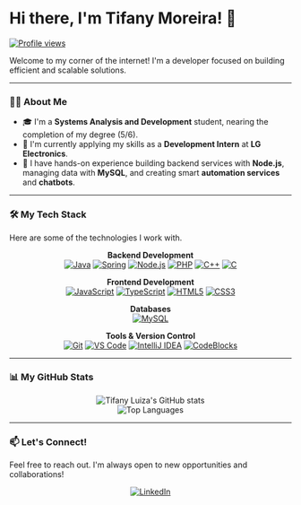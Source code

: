 # Hi there, I'm Tifany Moreira! 👋

<div align="left">
  <a href="https://komarev.com/ghpvc/?username=tifanymoreira">
    <img src="https://komarev.com/ghpvc/?username=tifanymoreira&color=blueviolet" alt="Profile views"/>
  </a>
</div>

Welcome to my corner of the internet! I'm a developer focused on building efficient and scalable solutions.

---

### 👩‍💻 About Me

- 🎓 I'm a **Systems Analysis and Development** student, nearing the completion of my degree (5/6).
- 💼 I'm currently applying my skills as a **Development Intern** at **LG Electronics**.
- 🚀 I have hands-on experience building backend services with **Node.js**, managing data with **MySQL**, and creating smart **automation services** and **chatbots**.

---

### 🛠️ My Tech Stack

Here are some of the technologies I work with.

<p align="center">
  <strong>Backend Development</strong><br/>
  <a href="#"><img alt="Java" src="https://img.shields.io/badge/Java-ED8B00?style=for-the-badge&logo=openjdk&logoColor=white"></a>
  <a href="#"><img alt="Spring" src="https://img.shields.io/badge/Spring-6DB33F?style=for-the-badge&logo=spring&logoColor=white"></a>
  <a href="#"><img alt="Node.js" src="https://img.shields.io/badge/Node.js-339933?style=for-the-badge&logo=nodedotjs&logoColor=white"></a>
  <a href="#"><img alt="PHP" src="https://img.shields.io/badge/PHP-777BB4?style=for-the-badge&logo=php&logoColor=white"></a>
  <a href="#"><img alt="C++" src="https://img.shields.io/badge/C++-00599C?style=for-the-badge&logo=cplusplus&logoColor=white"></a>
  <a href="#"><img alt="C" src="https://img.shields.io/badge/C-A8B9CC?style=for-the-badge&logo=c&logoColor=black"></a>
</p>

<p align="center">
  <strong>Frontend Development</strong><br/>
  <a href="#"><img alt="JavaScript" src="https://img.shields.io/badge/JavaScript-F7DF1E?style=for-the-badge&logo=javascript&logoColor=black"></a>
  <a href="#"><img alt="TypeScript" src="https://img.shields.io/badge/TypeScript-3178C6?style=for-the-badge&logo=typescript&logoColor=white"></a>
  <a href="#"><img alt="HTML5" src="https://img.shields.io/badge/HTML5-E34F26?style=for-the-badge&logo=html5&logoColor=white"></a>
  <a href="#"><img alt="CSS3" src="https://img.shields.io/badge/CSS3-1572B6?style=for-the-badge&logo=css3&logoColor=white"></a>
</p>

<p align="center">
  <strong>Databases</strong><br/>
  <a href="#"><img alt="MySQL" src="https://img.shields.io/badge/MySQL-4479A1?style=for-the-badge&logo=mysql&logoColor=white"></a>
</p>

<p align="center">
  <strong>Tools & Version Control</strong><br/>
  <a href="#"><img alt="Git" src="https://img.shields.io/badge/Git-F05032?style=for-the-badge&logo=git&logoColor=white"></a>
  <a href="#"><img alt="VS Code" src="https://img.shields.io/badge/VS_Code-007ACC?style=for-the-badge&logo=visual-studio-code&logoColor=white"></a>
  <a href="#"><img alt="IntelliJ IDEA" src="https://img.shields.io/badge/IntelliJ_IDEA-000000?style=for-the-badge&logo=intellij-idea&logoColor=white"></a>
  <a href="#"><img alt="CodeBlocks" src="https://img.shields.io/badge/Code::Blocks-284577?style=for-the-badge&logo=codeblocks&logoColor=white"></a>
</p>

---

### 📊 My GitHub Stats

<p align="center">
  <img src="https://github-readme-stats.vercel.app/api?username=tifanymoreira&show_icons=true&theme=radical&rank_icon=github" alt="Tifany Luiza's GitHub stats" />
  <br/>
  <img src="https://github-readme-stats.vercel.app/api/top-langs/?username=tifanymoreira&layout=compact&theme=radical" alt="Top Languages" />
</p>

---

### 📫 Let's Connect!

Feel free to reach out. I'm always open to new opportunities and collaborations!

<p align="center">
  <a href="https://www.linkedin.com/in/tifany-moreira-65489a228/">
    <img alt="LinkedIn" src="https://img.shields.io/badge/LinkedIn-0077B5?style=for-the-badge&logo=linkedin&logoColor=white">
  </a>
  </p>
